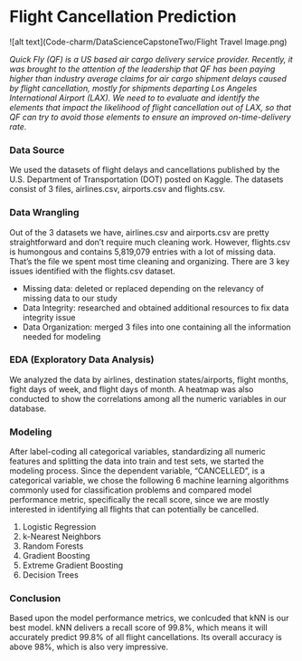 # Flight Cancellation Prediction 

![alt text](Code-charm/DataScienceCapstoneTwo/Flight Travel Image.png)

*Quick Fly (QF) is a US based air cargo delivery service provider.  Recently, it was brought to the attention of the leadership that QF has been paying higher than industry average claims for air cargo shipment delays caused by flight cancellation, mostly for shipments departing Los Angeles International Airport (LAX).  We need to to evaluate and identify the elements that impact the likelihood of flight cancellation out of LAX, so that QF can try to avoid those elements to ensure an improved on-time-delivery rate.*

### Data Source
We used the datasets of flight delays and cancellations published by the U.S. Department of Transportation (DOT) posted on Kaggle. The datasets consist of 3 files, airlines.csv, airports.csv and flights.csv.


### Data Wrangling
Out of the 3 datasets we have, airlines.csv and airports.csv are pretty straightforward and don’t require much cleaning work.  However, flights.csv is humongous and contains 5,819,079 entries with a lot of missing data.  That’s the file we spent most time cleaning and organizing.  There are 3 key issues identified with the flights.csv dataset.
- Missing data: deleted or replaced depending on the relevancy of missing data to our study
- Data Integrity: researched and obtained additional resources to fix data integrity issue
- Data Organization: merged 3 files into one containing all the information needed for modeling

### EDA (Exploratory Data Analysis)
We analyzed the data by airlines, destination states/airports, flight months, fight days of week, and flight days of month.  A heatmap was also conducted to show the correlations among all the numeric variables in our database.

### Modeling
After label-coding all categorical variables, standardizing all numeric features and splitting the data into train and test sets, we started the modeling process.  Since the dependent variable, “CANCELLED”, is a categorical variable, we chose the following 6 machine learning algorithms commonly used for classification problems and compared model performance metric, specifically the recall score, since we are mostly interested in identifying all flights that can potentially be cancelled.  
1. Logistic Regression
2. k-Nearest Neighbors
3. Random Forests
4. Gradient Boosting
5. Extreme Gradient Boosting
6. Decision Trees

### Conclusion 
Based upon the model performance metrics, we conlcuded that kNN is our best model. kNN delivers a recall score of 99.8%, which means it will accurately predict 99.8% of all flight cancellations.  Its overall accuracy is above 98%, which is also very impressive.
